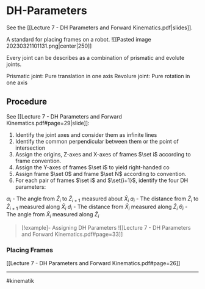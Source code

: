 # DH-Parameters
See the [[Lecture 7 - DH Parameters and Forward Kinematics.pdf|slides]].

A standard for placing frames on a robot.
![[Pasted image 20230321101131.png|center|250]]

Every joint can be describes as a combination of prismatic and evolute joints.

Prismatic joint: Pure translation in one axis
Revolure joint: Pure rotation in one axis

## Procedure
See [[Lecture 7 - DH Parameters and Forward Kinematics.pdf#page=29|slide]]:

1. Identify the joint axes and consider them as infinite lines
2. Identify the common perpendicular between them or the point of intersection
3. Assign the origins, Z-axes and X-axes of frames $\set i$ according to frame convention.
4. Assign the Y-axes of frames $\set i$ to yield right-handed co
5. Assign frame $\set 0$ and frame $\set N$ according to convention.
6. For each pair of frames $\set i$ and $\set{i+1}$, identify the four DH parameters:

$\alpha_i$ - The angle from $\hat{Z}_i$ to $\hat{Z}_{i+1}$ measured about $\hat{X}_i$
$a_i$ - The distance from $\hat{Z}_i$ to $\hat{Z}_{i+1}$ measured along $\hat{X}_i$
$d_i$ - The distance from $\hat{X}_i$ measured along $\hat{Z}_i$
$\theta_i$ - The angle from $\hat{X}_i$ measured along $\hat{Z}_i$

>[!example]- Assigning DH Parameters
>![[Lecture 7 - DH Parameters and Forward Kinematics.pdf#page=33]]


### Placing Frames
[[Lecture 7 - DH Parameters and Forward Kinematics.pdf#page=26]]

---
#kinematik 
